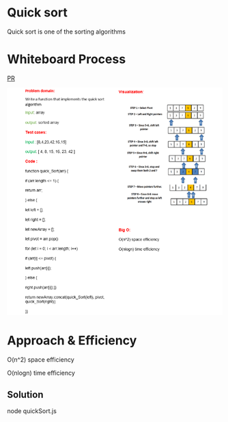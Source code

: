 # Quick sort 
<!-- Description of the challenge -->
Quick sort is one of the  sorting algorithms

# Whiteboard Process
<!-- Embedded whiteboard image -->

[PR](https://github.com/alsatarysamah/data-structures-and-algorithms/pull/46)

![](./quick%20sort%20WB.png)

# Approach & Efficiency
<!-- What approach did you take? Why? What is the Big O space/time for this approach? -->

O(n^2) space efficiency

O(nlogn) time efficiency


## Solution
<!-- Show how to run your code, and examples of it in action -->
node quickSort.js 
